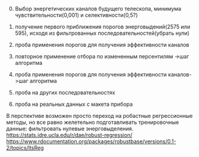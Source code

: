 0. Выбор энергетических каналов будущего телескопа, минимума чувствительности(0,001) и селективности(0,5?)

1. получение первого приближения порогов энерговыдений(2575 или 595), исходя из фильтрованных последовательностей(убрать нули)
2. проба применения порогов для получения эффективности каналов

3. повторное применение отбора по измененным персентилям       ->шаг алгоритма
4. проба применения порогов для получения эффективности каналов->шаг алгоритма

999. проба на других последовательностях
1000. проба на реальных данных с макета прибора

В перспективе возможен просто переход на робастные регрессионные методы, но все равно желетельно подготавливать тренировочные данные: фильтровать нулевые энерговыделения. https://stats.idre.ucla.edu/r/dae/robust-regression/ https://www.rdocumentation.org/packages/robustbase/versions/0.1-2/topics/ltsReg
